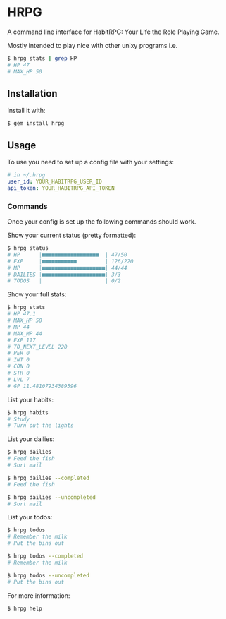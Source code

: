 # HRPG

A command line interface for HabitRPG: Your Life the Role Playing Game.

Mostly intended to play nice with other unixy programs i.e.

```sh
$ hrpg stats | grep HP
# HP 47
# MAX_HP 50
```

## Installation

Install it with:

    $ gem install hrpg

## Usage

To use you need to set up a config file with your settings:

```yaml
# in ~/.hrpg
user_id: YOUR_HABITRPG_USER_ID
api_token: YOUR_HABITRPG_API_TOKEN
```

### Commands

Once your config is set up the following commands should work.

Show your current status (pretty formatted):
```sh
$ hrpg status
# HP      |■■■■■■■■■■■■■■■■■■  | 47/50
# EXP     |■■■■■■■■■■■         | 126/220
# MP      |■■■■■■■■■■■■■■■■■■■■| 44/44
# DAILIES |■■■■■■■■■■■■■■■■■■■■| 3/3
# TODOS   |                    | 0/2
```

Show your full stats:
```sh
$ hrpg stats
# HP 47.1
# MAX_HP 50
# MP 44
# MAX_MP 44
# EXP 117
# TO_NEXT_LEVEL 220
# PER 0
# INT 0
# CON 0
# STR 0
# LVL 7
# GP 11.48107934389596
```

List your habits:
```sh
$ hrpg habits
# Study
# Turn out the lights
```

List your dailies:
```sh
$ hrpg dailies
# Feed the fish
# Sort mail

$ hrpg dailies --completed
# Feed the fish

$ hrpg dailies --uncompleted
# Sort mail
```

List your todos:
```sh
$ hrpg todos
# Remember the milk
# Put the bins out

$ hrpg todos --completed
# Remember the milk

$ hrpg todos --uncompleted
# Put the bins out
```

For more information:
```sh
$ hrpg help
```
